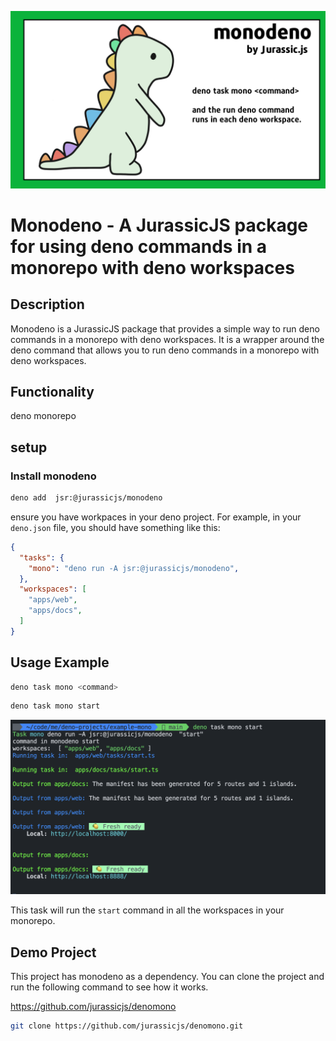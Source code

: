 ![mondeo-hero](./public/monodeno-hero.png)

# Monodeno - A JurassicJS package for using deno commands in a monorepo with deno workspaces

## Description

Monodeno is a JurassicJS package that provides a simple way to run deno commands in a monorepo with deno workspaces. It is a wrapper around the deno command that allows you to run deno commands in a monorepo with deno workspaces.

## Functionality

deno monorepo <command>

## setup

### Install monodeno

```bash
deno add  jsr:@jurassicjs/monodeno
```

ensure you have workpaces in your deno project. For example, in your `deno.json` file, you should have something like this:
```json
{
  "tasks": {
    "mono": "deno run -A jsr:@jurassicjs/monodeno",
  },
  "workspaces": [
    "apps/web",
    "apps/docs",
  ]
}
```

## Usage Example

```bash
deno task mono <command>
```

```bash
deno task mono start
```

![image](./public/terminal-start.png)

This task will run the `start` command in all the workspaces in your monorepo.

## Demo Project
This project has monodeno as a dependency. You can clone the project and run the following command to see how it works.


https://github.com/jurassicjs/denomono


```bash
git clone https://github.com/jurassicjs/denomono.git
```
